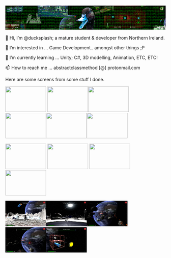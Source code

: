 ![](https://github.com/ducksplash/ducksplash/blob/main/images/ducksplashsmallheader.png)



👋 Hi, I’m @ducksplash; a mature student & developer from Northern Ireland.

👀 I’m interested in ... Game Development.. amongst other things ;P

🌱 I’m currently learning ... Unity; C#, 3D modelling, Animation, ETC, ETC!

📫 How to reach me ... abstractclassmethod [@] protonmail.com

Here are some screens from some stuff I done.

<img src="https://media.githubusercontent.com/media/ducksplash/MagSlide/master/screenshots/0.jpg" width="128" height="80"> <img src="https://media.githubusercontent.com/media/ducksplash/MagSlide/master/screenshots/1.jpg" width="128" height="80"><img src="https://media.githubusercontent.com/media/ducksplash/MagSlide/master/screenshots/2.jpg" width="128" height="80"><img src="https://media.githubusercontent.com/media/ducksplash/MagSlide/master/screenshots/3.jpg" width="128" height="80"><img src="https://media.githubusercontent.com/media/ducksplash/MagSlide/master/screenshots/5.jpg" width="128" height="80"><img src="https://media.githubusercontent.com/media/ducksplash/MagSlide/master/screenshots/6.jpg" width="128" height="80">


<img src="https://media.githubusercontent.com/media/ducksplash/WHIT/master/screenshots/3.jpg" width="128" height="80"> <img src="https://media.githubusercontent.com/media/ducksplash/WHIT/master/screenshots/1.jpg" width="128" height="80"> <img src="https://media.githubusercontent.com/media/ducksplash/WHIT/master/screenshots/2.jpg" width="128" height="80"> <img src="https://media.githubusercontent.com/media/ducksplash/WHIT/master/screenshots/4.jpg" width="128" height="80">

<img src="https://github.com/ducksplash/moonshot/blob/master/screenshots/1.jpg" width="128" height="80"><img src="https://github.com/ducksplash/moonshot/blob/master/screenshots/2.jpg" width="128" height="80"><img src="https://github.com/ducksplash/moonshot/blob/master/screenshots/3.jpg" width="128" height="80"><img src="https://github.com/ducksplash/moonshot/blob/master/screenshots/4.jpg" width="128" height="80"><img src="https://github.com/ducksplash/moonshot/blob/master/screenshots/5.jpg" width="128" height="80">





<!---
ducksplash/ducksplash is a ✨ special ✨ repository because its `README.md` (this file) appears on your GitHub profile.
You can click the Preview link to take a look at your changes.
--->
